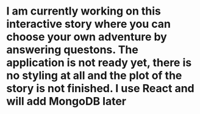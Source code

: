 # I am currently working on this interactive story where you can choose your own adventure by answering questons. The application is not ready yet, there is no styling at all and the plot of the story is not finished. I use React and will add MongoDB later
